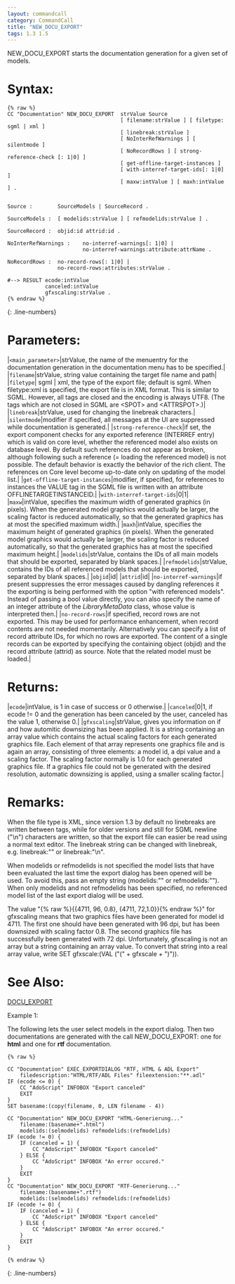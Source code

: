 ```yaml
---
layout: commandcall
category: CommandCall
title: "NEW_DOCU_EXPORT"
tags: 1.3 1.5
---
```


NEW_DOCU_EXPORT starts the documentation generation for a given set of models.

# Syntax:  

```adoscript
{% raw %}
CC "Documentation" NEW_DOCU_EXPORT	strValue Source 
									[ filename:strValue ] [ filetype: sgml | xml ]
									[ linebreak:strValue ]
									[ NoInterRefWarnings ] [ silentmode ]
									[ NoRecordRows ] [ strong-reference-check [: 1|0] ]
									[ get-offline-target-instances ]
									[ with-interref-target-ids[: 1|0] ]
									[ maxw:intValue ] [ maxh:intValue ] .


Source :		SourceModels | SourceRecord .

SourceModels :	[ modelids:strValue ] [ refmodelids:strValue ] .

SourceRecord :	objid:id attrid:id .

NoInterRefWarnings :	no-interref-warnings[: 1|0] |
						no-interref-warnings:attribute:attrName .

NoRecordRows :	no-record-rows[: 1|0] |
				no-record-rows:attributes:strValue .

#--> RESULT ecode:intValue 
			canceled:intValue 
			gfxscaling:strValue .
{% endraw %}
```
{: .line-numbers}

# Parameters:  

|`<main_parameter>`|strValue, the name of the menuentry for the documentation generation in the documentation menu has to be specified.|
|`filename`|strValue, string value containing the target file name and path|
|`filetype`| sgml | xml, the type of the export file; default is sgml. When filetype:xml is specified, the export file is in XML format. This is similar to SGML. However, all tags are closed and the encoding is always UTF8. (The tags which are not closed in SGML are &lt;SPOT&gt; and &lt;ATTRSPOT&gt;.)|
|`linebreak`|strValue, used for changing the linebreak characters.|
|`silentmode`|modifier if specified, all messages at the UI are suppressed while documentation is generated.|
|`strong-reference-check`|if set, the export component checks for any exported reference (INTERREF entry) which is valid on core level, whether the referenced model also exists on database level. By default such references do not appear as broken, although following such a reference (= loading the referenced model) is not possible. The default behavior is exactly the behavior of the rich client. The references on Core level become up-to-date only on updating of the model list.|
|`get-offline-target-instances`|modifier, if specified, for references to instances the VALUE tag in the SGML file is written with an attribute OFFLINETARGETINSTANCEID.|
|`with-interref-target-ids`|0|1|
|`maxw`|intValue, specifies the maximum width of generated graphics (in pixels). When the generated model graphics would actually be larger, the scaling factor is reduced automatically, so that the generated graphics has at most the specified maximum width.|
|`maxh`|intValue, specifies the maximum height of generated graphics (in pixels). When the generated model graphics would actually be larger, the scaling factor is reduced automatically, so that the generated graphics has at most the specified maximum height.|
|`modelids`|strValue, contains the IDs of all main models that should be exported, separated by blank spaces.|
|`refmodelids`|strValue, contains the IDs of all referenced models that should be exported, separated by blank spaces.|
|`objid`|id|
|`attrid`|id|
|`no-interref-warnings`|if present suppresses the error messages caused by dangling references it the exporting is being performed with the option "with referenced models". Instead of passing a bool value directly, you can also specify the name of an integer attribute of the _LibraryMetaData_ class, whose value is interpreted then.|
|`no-record-rows`|if specified, record rows are not exported. This may be used for performance enhancement, when record contents are not needed momentarily. Alternatively you can specify a list of record attribute IDs, for which no rows are exported. The content of a single records can be exported by specifying the containing object (objid) and the record attribute (attrid) as source. Note that the related model must be loaded.|

# Returns:  

|`ecode`|intValue, is 1 in case of success or 0 otherwise.|
|`canceled`|0|1, if ecode != 0 and the generation has been canceled by the user, canceled has the value 1, otherwise 0.|
|`gfxscaling`|strValue, gives you information on if and how automitic downsizing has been applied. It is a string containing an array value which contains the actual scaling factors for each generated graphics file. Each element of that array represents one graphics file and is again an array, consisting of three elements: a model id, a dpi value and a scaling factor. The scaling factor normally is 1.0 for each generated graphics file. If a graphics file could not be generated with the desired resolution, automatic downsizing is applied, using a smaller scaling factor.|

# Remarks:

When the file type is XML, since version 1.3 by default no linebreaks are written between tags, while for older versions and still for SGML newline ("\n") characters are written, so that the export file can easier be read using a normal text editor. The linebreak string can be changed with linebreak, e.g. linebreak:"" or linebreak:"\n".

When modelids or refmodelids is not specified the model lists that have been evaluated the last time the export dialog has been opened will be used. To avoid this, pass an empty string (modelids:"" or refmodelids:"").  
When only modelids and not refmodelids has been specified, no referenced model list of the last export dialog will be used.

The value "{% raw %}{{4711, 96, 0.8}, {4711, 72,1.0}}{% endraw %}" for gfxscaling means that two graphics files have been generated for model id 4711. The first one should have been generated with 96 dpi, but has been downsized with scaling factor 0.8. The second graphics file has successfully been generated with 72 dpi. Unfortunately, gfxscaling is not an array but a string containing an array value. To convert that string into a real array value, write SET gfxscale:(VAL ("(" + gfxscale + ")")).

# See Also:  

[DOCU_EXPORT](docu_export.html "DOCU_EXPORT")  


Example 1:

The following lets the user select models in the export dialog. Then two documentations are generated with the call NEW_DOCU_EXPORT: one for **html** and one for **rtf** documentation.  
```adoscript
{% raw %}

CC "Documentation" EXEC_EXPORTDIALOG "RTF, HTML & ADL Export"
    filedescription:"HTML/RTF/ADL Files" fileextension:"**.adl"
IF (ecode <= 0) {
    CC "AdoScript" INFOBOX "Export canceled"
    EXIT
}
SET basename:(copy(filename, 0, LEN filename - 4))

CC "Documentation" NEW_DOCU_EXPORT "HTML-Generierung..."
    filename:(basename+".html")
    modelids:(selmodelids) refmodelids:(refmodelids)
IF (ecode != 0) {
    IF (canceled = 1) {
        CC "AdoScript" INFOBOX "Export canceled"
    } ELSE {
        CC "AdoScript" INFOBOX "An error occured."
    }
    EXIT
}
CC "Documentation" NEW_DOCU_EXPORT "RTF-Generierung..." 
    filename:(basename+".rtf")
    modelids:(selmodelids) refmodelids:(refmodelids)
IF (ecode != 0) {
    IF (canceled = 1) {
        CC "AdoScript" INFOBOX "Export canceled"
    } ELSE {
        CC "AdoScript" INFOBOX "An error occured."
    }
    EXIT
}

{% endraw %}
```
{: .line-numbers}

